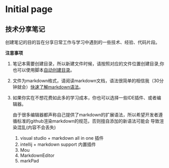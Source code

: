 # Initial page

## 技术分享笔记

创建笔记的目的旨在分享日常工作与学习中遇到的一些技术、经验、代码片段。

**注意事项** 

1. 笔记本需要创建目录，所以新建文件时候，请按照对应的文件位置创建目录,你也可以使用脚本[自动创建目录](笔记说明/创建目录.md)。
 
2. 文件为markdown格式，请阅读markdown文档，语法很简单的相信我（30分钟就会）[快速了解markdown语法](https://guides.github.com/features/mastering-markdown/)。

3. 如果你实在不想花费如此多的学习成本，你也可以选择一些IDE插件、或者编辑器。

	由于很多编辑器都声称自己提供了markdown的扩展语法，所以希望开发者遵循标准的github渲染markdown的规范，否则擅自添加的新语法可能会
	导致渲染混乱(内容不会丢失)
	1. visual studio + markdown all in one 插件
	2. intellij + markdown support 内置插件
	3. Mou
	3. MarkdownEditor
	4. markPad

